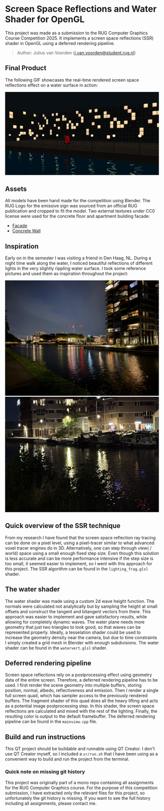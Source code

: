 # Screen Space Reflections and Water Shader for OpenGL

This project was made as a submission to the RUG Computer Graphics Course Competition 2025. It implements a screen space reflections (SSR) shader in OpenGL using a deferred rendering pipeline.

> Author: Julius van Voorden (j.van.voorden@student.rug.nl)

## Final Product

The following GIF showcases the real-time rendered screen space reflections effect on a water surface in action:

![Recording of the finished project](screenshots/recording.gif)

## Assets

All models have been hand made for the competition using Blender. The RUG Logo for the emissive sign was sourced from an official RUG publication and cropped to fit the model. Two external textures under CC0 license were used for the concrete floor and apartment building facade:

- [Facade](https://ambientcg.com/view?id=Facade006)
- [Concrete Wall](https://polyhaven.com/a/concrete_wall_006)

## Inspiration

Early on in the semester I was visiting a friend in Den Haag, NL. During a night time walk along the water, I noticed beautiful reflections of different lights in the very slightly rippling water surface. I took some reference pictures and used them as inspiration throughout the project:

![Inspiration 1](screenshots/inspiration1.jpg)
![Inspiration 2](screenshots/inspiration2.jpg)

## Quick overview of the SSR technique

From my research I have found that the screen space reflection ray tracing can be done on a pixel level, using a pixel-tracer similar to what advanced voxel tracer engines do in 3D. Alternatively, one can step through view( / world) space using a small enough fixed step size. Even though this solution is less accurate and can be more performance intensive if the step size is too small, it seemed easier to implement, so I went with this approach for this project. The SSR algorithm can be found in the `lighting_frag.glsl` shader.

## The water shader

The water shader was made using a custom 2d wave height function.
The normals were calculated not analytically but by sampling the height at small offsets and construct the tangent and bitangent vectors from there. This approach was easier to implement and gave satisfactory results, while allowing for completely dynamic waves.
The water plane needs more geometry that just two triangles to look good, so that waves can be represented properly. Ideally, a tesselation shader could be used to increase the geometry density near the camera, but due to time constraints I simply created a grid mesh in Blender with enough subdivisions.
The water shader can be found in the `watervert.glsl` shader.

## Deferred rendering pipeline

Screen space reflections rely on a postprocessing effect using geometry data of the entire screen. Therefore, a deferred rendering pipeline has to be used. I first render the scene geometry into multiple buffers, storing position, normal, albedo, reflectiveness and emission. Then I render a single full screen quad, which has sampler access to the previously rendered buffers. The fragment shader of this quad does all the heavy lifting and acts as a potential image postprocessing step. In this shader, the screen space reflections are calculated and mixed with the rest of the lighting. Finally, the resulting color is output to the default framebuffer. The deferred rendering pipeline can be found in the `mainview.cpp` file.

## Build and run instructions

This QT project should be buildable and runnable using QT Creator. I don't use QT Creator myself, so I included a `sr/run.sh` that I have been using as a convenient way to build and run the project from the terminal.

### Quick note on missing git history

This project was originally part of a mono repo containing all assignments for the RUG Computer Graphics course. For the purpose of this competition submission, I have extracted only the relevant files for this project, so unfortunately the git history is missing. If you want to see the full history including all assignments, please contact me.
